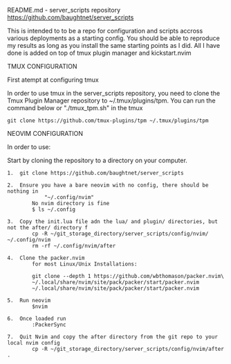 README.md - server_scripts repository
https://github.com/baughtnet/server_scripts

This is intended to to be a repo for configuration and scripts accross various deployments as a starting config.  You should be able to reproduce my results as long as you install the same starting points as I did.  All I have done is added on top of tmux plugin manager and kickstart.nvim

TMUX CONFIGURATION

First atempt at configuring tmux

In order to use tmux in the server_scripts repository, you need to clone the Tmux Plugin Manager repository to ~/.tmux/plugins/tpm.  You can run the command below or "./tmux_tpm.sh" in the tmux 

    git clone https://github.com/tmux-plugins/tpm ~/.tmux/plugins/tpm

NEOVIM CONFIGURATION

In order to use:

  Start by cloning the repository to a directory on your computer.
    
    1.  git clone https://github.com/baughtnet/server_scripts
    
    2.  Ensure you have a bare neovim with no config, there should be nothing in
                "~/.config/nvim"
            No nvim directory is fine
            $ ls ~/.config

    3.  Copy the init.lua file adn the lua/ and plugin/ directories, but not the after/ directory f
            cp -R ~/git_storage_directory/server_scripts/config/nvim/ ~/.config/nvim
            rm -rf ~/.config/nvim/after

    4.  Clone the packer.nvim
            for most Linux/Unix Installations:
    
            git clone --depth 1 https://github.com/wbthomason/packer.nvim\
            ~/.local/share/nvim/site/pack/packer/start/packer.nvim
            ~/.local/share/nvim/site/pack/packer/start/packer.nvim

    5.  Run neovim
            $nvim
 
    6.  Once loaded run
            :PackerSync

    7.  Quit Nvim and copy the after directory from the git repo to your local nvim config
            cp -R ~/git_storage_directory/server_scripts/config/nvim/after .
